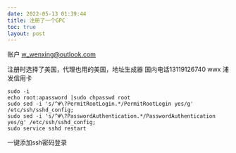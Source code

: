 ```yaml
--- 
date: 2022-05-13 01:39:44
title: 注册了一个GPC
toc: true 
layout: post 
--- 
```

账户 [w\_wenxing@outlook.com](mailto:w_wenxing@outlook.com)

注册时选择了美国，代理也用的美国，地址生成器 国内电话13119126740 wwx 浦发信用卡

    sudo -i 
    echo root:apassword |sudo chpasswd root
    sudo sed -i 's/^#\?PermitRootLogin.*/PermitRootLogin yes/g' /etc/ssh/sshd_config;
    sudo sed -i 's/^#\?PasswordAuthentication.*/PasswordAuthentication yes/g' /etc/ssh/sshd_config;
    sudo service sshd restart

一键添加ssh密码登录
<!--more-->